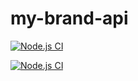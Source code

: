 # my-brand-api

[![Node.js CI](https://github.com/Eli250/my-brand-api/actions/workflows/node.js.yml/badge.svg?branch=develop)](https://github.com/Eli250/my-brand-api/actions/workflows/node.js.yml)

[![Node.js CI](https://github.com/Eli250/my-brand-api/actions/workflows/node.js.yml/badge.svg)](https://github.com/Eli250/my-brand-api/actions/workflows/node.js.yml)
